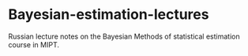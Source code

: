# Bayesian-estimation-lectures

Russian lecture notes on the Bayesian Methods of statistical estimation course in MIPT.
